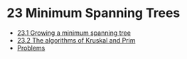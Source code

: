 # 23 Minimum Spanning Trees

* [23.1 Growing a minimum spanning tree](exercises_23.1.md)
* [23.2 The algorithms of Kruskal and Prim](exercises_23.2.md)
* [Problems](problems.md)
